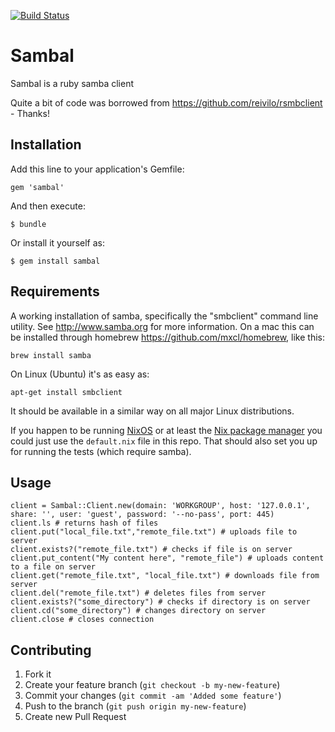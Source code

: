 [![Build Status](https://ci.insane.se/buildStatus/icon?job=sambal/master)](https://ci.insane.se/job/sambal/job/master/)

# Sambal

Sambal is a ruby samba client

Quite a bit of code was borrowed from https://github.com/reivilo/rsmbclient - Thanks!

## Installation

Add this line to your application's Gemfile:

    gem 'sambal'

And then execute:

    $ bundle

Or install it yourself as:

    $ gem install sambal

## Requirements

A working installation of samba, specifically the "smbclient" command line utility. See http://www.samba.org for more information.
On a mac this can be installed through homebrew https://github.com/mxcl/homebrew, like this:

    brew install samba

On Linux (Ubuntu) it's as easy as:

    apt-get install smbclient

It should be available in a similar way on all major Linux distributions.

If you happen to be running [NixOS](https://nixos.org/) or at least the [Nix package manager](https://nixos.org/nix/download.html) you could just
use the `default.nix` file in this repo. That should also set you up for running the tests (which require samba).

## Usage

    client = Sambal::Client.new(domain: 'WORKGROUP', host: '127.0.0.1', share: '', user: 'guest', password: '--no-pass', port: 445)
    client.ls # returns hash of files
    client.put("local_file.txt","remote_file.txt") # uploads file to server
    client.exists?("remote_file.txt") # checks if file is on server
    client.put_content("My content here", "remote_file") # uploads content to a file on server
    client.get("remote_file.txt", "local_file.txt") # downloads file from server
    client.del("remote_file.txt") # deletes files from server
    client.exists?("some_directory") # checks if directory is on server
    client.cd("some_directory") # changes directory on server
    client.close # closes connection

## Contributing

1. Fork it
2. Create your feature branch (`git checkout -b my-new-feature`)
3. Commit your changes (`git commit -am 'Added some feature'`)
4. Push to the branch (`git push origin my-new-feature`)
5. Create new Pull Request
